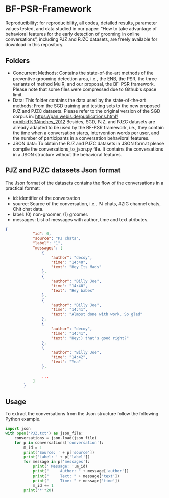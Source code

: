 # BF-PSR-Framework

Reproducibility: for reproducibility, all codes, detailed results, parameter values tested, and data studied in our paper: “How to take advantage of behavioral features for the early detection of grooming in online conversations”, including PJZ and PJZC datasets, are freely available for download in this repository.

## Folders
- Concurrent Methods: Contains the state-of-the-art methods of the preventive grooming detection area, i.e., the ENB, the PSR, the three variants of method MulR, and our proposal, the BF-PSR framework. Please note that some files were compressed due to Github's space limit.
- Data: This folder contains the data used by the state-of-the-art methods: From the SGD training and testing sets to the new proposed PJZ and PJZC datasets. Please refer to the original version of the SGD corpus in: https://pan.webis.de/publications.html?q=bibid%3Ainches_2012 
  Besides, SGD, PJZ, and PJZC datasets are already adapted to be used by the BF-PSR  framework, i.e., they contain the time when a conversation starts, intervention words per user, and the number of participants in a conversation behavioral features.  	
- JSON data: To obtain the PJZ and PJZC datasets in JSON format please compile the conversations_to_json.py file. It contains the conversations in a JSON structure without the behavioral features.

## PJZ and PJZC datasets Json format
The Json format of the datasets contains the flow of the conversations in a practical format:
- id: identifier of the conversation
- source: Source of the conversation, i.e., PJ chats, #ZIG channel chats, Chit chat data.
- label: (0) non-groomer, (1) groomer.
- messages: List of messages with author, time and text atributes.

```json
{
            "id": 0,
            "source": "PJ chats",
            "label": "1",
            "messages": [
                {
                    "author": "decoy",
                    "time": "14:40",
                    "text": "Hey Its Mads"
                },
                {
                    "author": "Billy Joe",
                    "time": "14:40",
                    "text": "Hey babes"
                },
                {
                    "author": "Billy Joe",
                    "time": "14:41",
                    "text": "Almost done with work. So glad"
                },
                {
                    "author": "decoy",
                    "time": "14:41",
                    "text": "Hey:) that's good right?"
                },
                {
                    "author": "Billy Joe",
                    "time": "14:42",
                    "text": "Yea"
                },
                
                ...
            ]
        }
```

## Usage

To extract the conversations from the Json structure follow the following Python example.

```python
import json
with open('PJZ.txt') as json_file:
    conversations = json.load(json_file)
    for p in conversations['conversation']:
        m_id = 1
        print('Source: ' + p['source'])
        print('Label: ' + p['label'])
        for message in p['messages']:
            print(' Message: ',m_id)
            print("     Author: " + message['author'])
            print("     Text: " + message['text'])
            print("     Time: " + message['time'])
            m_id += 1
        print('*'*20)
